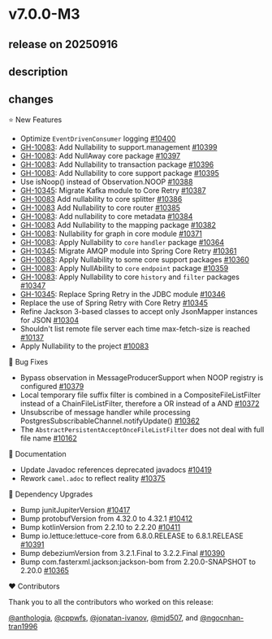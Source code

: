 # v7.0.0-M3

## release on 20250916
## description
## changes
⭐ New Features

* Optimize <code>EventDrivenConsumer</code> logging <a href="https://github.com/spring-projects/spring-integration/pull/10400" data-hovercard-type="pull_request" data-hovercard-url="/spring-projects/spring-integration/pull/10400/hovercard">#10400</a>
* <a class="issue-link js-issue-link" data-error-text="Failed to load title" data-id="3125686962" data-permission-text="Title is private" data-url="https://github.com/spring-projects/spring-integration/issues/10083" data-hovercard-type="issue" data-hovercard-url="/spring-projects/spring-integration/issues/10083/hovercard" href="https://github.com/spring-projects/spring-integration/issues/10083">GH-10083</a>: Add Nullability to support.management <a href="https://github.com/spring-projects/spring-integration/pull/10399" data-hovercard-type="pull_request" data-hovercard-url="/spring-projects/spring-integration/pull/10399/hovercard">#10399</a>
* <a class="issue-link js-issue-link" data-error-text="Failed to load title" data-id="3125686962" data-permission-text="Title is private" data-url="https://github.com/spring-projects/spring-integration/issues/10083" data-hovercard-type="issue" data-hovercard-url="/spring-projects/spring-integration/issues/10083/hovercard" href="https://github.com/spring-projects/spring-integration/issues/10083">GH-10083</a>: Add NullAway core package <a href="https://github.com/spring-projects/spring-integration/pull/10397" data-hovercard-type="pull_request" data-hovercard-url="/spring-projects/spring-integration/pull/10397/hovercard">#10397</a>
* <a class="issue-link js-issue-link" data-error-text="Failed to load title" data-id="3125686962" data-permission-text="Title is private" data-url="https://github.com/spring-projects/spring-integration/issues/10083" data-hovercard-type="issue" data-hovercard-url="/spring-projects/spring-integration/issues/10083/hovercard" href="https://github.com/spring-projects/spring-integration/issues/10083">GH-10083</a>: Add Nullability to transaction package <a href="https://github.com/spring-projects/spring-integration/pull/10396" data-hovercard-type="pull_request" data-hovercard-url="/spring-projects/spring-integration/pull/10396/hovercard">#10396</a>
* <a class="issue-link js-issue-link" data-error-text="Failed to load title" data-id="3125686962" data-permission-text="Title is private" data-url="https://github.com/spring-projects/spring-integration/issues/10083" data-hovercard-type="issue" data-hovercard-url="/spring-projects/spring-integration/issues/10083/hovercard" href="https://github.com/spring-projects/spring-integration/issues/10083">GH-10083</a>: Add Nullability to core support package <a href="https://github.com/spring-projects/spring-integration/pull/10395" data-hovercard-type="pull_request" data-hovercard-url="/spring-projects/spring-integration/pull/10395/hovercard">#10395</a>
* Use isNoop() instead of Observation.NOOP <a href="https://github.com/spring-projects/spring-integration/pull/10388" data-hovercard-type="pull_request" data-hovercard-url="/spring-projects/spring-integration/pull/10388/hovercard">#10388</a>
* <a class="issue-link js-issue-link" data-error-text="Failed to load title" data-id="3345959233" data-permission-text="Title is private" data-url="https://github.com/spring-projects/spring-integration/issues/10345" data-hovercard-type="issue" data-hovercard-url="/spring-projects/spring-integration/issues/10345/hovercard" href="https://github.com/spring-projects/spring-integration/issues/10345">GH-10345</a>: Migrate Kafka module to Core Retry <a href="https://github.com/spring-projects/spring-integration/pull/10387" data-hovercard-type="pull_request" data-hovercard-url="/spring-projects/spring-integration/pull/10387/hovercard">#10387</a>
* <a class="issue-link js-issue-link" data-error-text="Failed to load title" data-id="3125686962" data-permission-text="Title is private" data-url="https://github.com/spring-projects/spring-integration/issues/10083" data-hovercard-type="issue" data-hovercard-url="/spring-projects/spring-integration/issues/10083/hovercard" href="https://github.com/spring-projects/spring-integration/issues/10083">GH-10083</a> Add nullability to core splitter <a href="https://github.com/spring-projects/spring-integration/pull/10386" data-hovercard-type="pull_request" data-hovercard-url="/spring-projects/spring-integration/pull/10386/hovercard">#10386</a>
* <a class="issue-link js-issue-link" data-error-text="Failed to load title" data-id="3125686962" data-permission-text="Title is private" data-url="https://github.com/spring-projects/spring-integration/issues/10083" data-hovercard-type="issue" data-hovercard-url="/spring-projects/spring-integration/issues/10083/hovercard" href="https://github.com/spring-projects/spring-integration/issues/10083">GH-10083</a> Add Nullability to core router <a href="https://github.com/spring-projects/spring-integration/pull/10385" data-hovercard-type="pull_request" data-hovercard-url="/spring-projects/spring-integration/pull/10385/hovercard">#10385</a>
* <a class="issue-link js-issue-link" data-error-text="Failed to load title" data-id="3125686962" data-permission-text="Title is private" data-url="https://github.com/spring-projects/spring-integration/issues/10083" data-hovercard-type="issue" data-hovercard-url="/spring-projects/spring-integration/issues/10083/hovercard" href="https://github.com/spring-projects/spring-integration/issues/10083">GH-10083</a>: Add nullability to core metadata <a href="https://github.com/spring-projects/spring-integration/pull/10384" data-hovercard-type="pull_request" data-hovercard-url="/spring-projects/spring-integration/pull/10384/hovercard">#10384</a>
* <a class="issue-link js-issue-link" data-error-text="Failed to load title" data-id="3125686962" data-permission-text="Title is private" data-url="https://github.com/spring-projects/spring-integration/issues/10083" data-hovercard-type="issue" data-hovercard-url="/spring-projects/spring-integration/issues/10083/hovercard" href="https://github.com/spring-projects/spring-integration/issues/10083">GH-10083</a> Add Nullability to the mapping package <a href="https://github.com/spring-projects/spring-integration/pull/10382" data-hovercard-type="pull_request" data-hovercard-url="/spring-projects/spring-integration/pull/10382/hovercard">#10382</a>
* <a class="issue-link js-issue-link" data-error-text="Failed to load title" data-id="3125686962" data-permission-text="Title is private" data-url="https://github.com/spring-projects/spring-integration/issues/10083" data-hovercard-type="issue" data-hovercard-url="/spring-projects/spring-integration/issues/10083/hovercard" href="https://github.com/spring-projects/spring-integration/issues/10083">GH-10083</a>: Nullability for graph in core module <a href="https://github.com/spring-projects/spring-integration/pull/10371" data-hovercard-type="pull_request" data-hovercard-url="/spring-projects/spring-integration/pull/10371/hovercard">#10371</a>
* <a class="issue-link js-issue-link" data-error-text="Failed to load title" data-id="3125686962" data-permission-text="Title is private" data-url="https://github.com/spring-projects/spring-integration/issues/10083" data-hovercard-type="issue" data-hovercard-url="/spring-projects/spring-integration/issues/10083/hovercard" href="https://github.com/spring-projects/spring-integration/issues/10083">GH-10083</a>: Apply Nullability to <code>core</code> <code>handler</code> package <a href="https://github.com/spring-projects/spring-integration/pull/10364" data-hovercard-type="pull_request" data-hovercard-url="/spring-projects/spring-integration/pull/10364/hovercard">#10364</a>
* <a class="issue-link js-issue-link" data-error-text="Failed to load title" data-id="3345959233" data-permission-text="Title is private" data-url="https://github.com/spring-projects/spring-integration/issues/10345" data-hovercard-type="issue" data-hovercard-url="/spring-projects/spring-integration/issues/10345/hovercard" href="https://github.com/spring-projects/spring-integration/issues/10345">GH-10345</a>: Migrate AMQP module into Spring Core Retry <a href="https://github.com/spring-projects/spring-integration/pull/10361" data-hovercard-type="pull_request" data-hovercard-url="/spring-projects/spring-integration/pull/10361/hovercard">#10361</a>
* <a class="issue-link js-issue-link" data-error-text="Failed to load title" data-id="3125686962" data-permission-text="Title is private" data-url="https://github.com/spring-projects/spring-integration/issues/10083" data-hovercard-type="issue" data-hovercard-url="/spring-projects/spring-integration/issues/10083/hovercard" href="https://github.com/spring-projects/spring-integration/issues/10083">GH-10083</a>: Apply Nullability to some core support packages <a href="https://github.com/spring-projects/spring-integration/pull/10360" data-hovercard-type="pull_request" data-hovercard-url="/spring-projects/spring-integration/pull/10360/hovercard">#10360</a>
* <a class="issue-link js-issue-link" data-error-text="Failed to load title" data-id="3125686962" data-permission-text="Title is private" data-url="https://github.com/spring-projects/spring-integration/issues/10083" data-hovercard-type="issue" data-hovercard-url="/spring-projects/spring-integration/issues/10083/hovercard" href="https://github.com/spring-projects/spring-integration/issues/10083">GH-10083</a>: Apply NullAbility to <code>core</code> <code>endpoint</code> package <a href="https://github.com/spring-projects/spring-integration/pull/10359" data-hovercard-type="pull_request" data-hovercard-url="/spring-projects/spring-integration/pull/10359/hovercard">#10359</a>
* <a class="issue-link js-issue-link" data-error-text="Failed to load title" data-id="3125686962" data-permission-text="Title is private" data-url="https://github.com/spring-projects/spring-integration/issues/10083" data-hovercard-type="issue" data-hovercard-url="/spring-projects/spring-integration/issues/10083/hovercard" href="https://github.com/spring-projects/spring-integration/issues/10083">GH-10083</a>: Apply Nullability to core <code>history</code> and <code>filter</code> packages <a href="https://github.com/spring-projects/spring-integration/pull/10347" data-hovercard-type="pull_request" data-hovercard-url="/spring-projects/spring-integration/pull/10347/hovercard">#10347</a>
* <a class="issue-link js-issue-link" data-error-text="Failed to load title" data-id="3345959233" data-permission-text="Title is private" data-url="https://github.com/spring-projects/spring-integration/issues/10345" data-hovercard-type="issue" data-hovercard-url="/spring-projects/spring-integration/issues/10345/hovercard" href="https://github.com/spring-projects/spring-integration/issues/10345">GH-10345</a>: Replace Spring Retry in the JDBC module <a href="https://github.com/spring-projects/spring-integration/pull/10346" data-hovercard-type="pull_request" data-hovercard-url="/spring-projects/spring-integration/pull/10346/hovercard">#10346</a>
* Replace the use of Spring Retry with Core Retry <a href="https://github.com/spring-projects/spring-integration/issues/10345" data-hovercard-type="issue" data-hovercard-url="/spring-projects/spring-integration/issues/10345/hovercard">#10345</a>
* Refine Jackson 3-based classes to accept only JsonMapper instances for JSON <a href="https://github.com/spring-projects/spring-integration/issues/10304" data-hovercard-type="issue" data-hovercard-url="/spring-projects/spring-integration/issues/10304/hovercard">#10304</a>
* Shouldn't list remote file server each time max-fetch-size is reached <a href="https://github.com/spring-projects/spring-integration/issues/10137" data-hovercard-type="issue" data-hovercard-url="/spring-projects/spring-integration/issues/10137/hovercard">#10137</a>
* Apply Nullability to the project <a href="https://github.com/spring-projects/spring-integration/issues/10083" data-hovercard-type="issue" data-hovercard-url="/spring-projects/spring-integration/issues/10083/hovercard">#10083</a>

🐞 Bug Fixes

* Bypass observation in MessageProducerSupport when NOOP registry is configured <a href="https://github.com/spring-projects/spring-integration/issues/10379" data-hovercard-type="issue" data-hovercard-url="/spring-projects/spring-integration/issues/10379/hovercard">#10379</a>
* Local temporary file suffix filter is combined in a CompositeFileListFilter instead of a ChainFileListFilter, therefore a OR instead of a AND <a href="https://github.com/spring-projects/spring-integration/issues/10372" data-hovercard-type="issue" data-hovercard-url="/spring-projects/spring-integration/issues/10372/hovercard">#10372</a>
* Unsubscribe of message handler while processing PostgresSubscribableChannel.notifyUpdate() <a href="https://github.com/spring-projects/spring-integration/issues/10362" data-hovercard-type="issue" data-hovercard-url="/spring-projects/spring-integration/issues/10362/hovercard">#10362</a>
* The <code>AbstractPersistentAcceptOnceFileListFilter</code> does not deal with full file name <a href="https://github.com/spring-projects/spring-integration/issues/10162" data-hovercard-type="issue" data-hovercard-url="/spring-projects/spring-integration/issues/10162/hovercard">#10162</a>

📔 Documentation

* Update Javadoc references deprecated javadocs <a href="https://github.com/spring-projects/spring-integration/pull/10419" data-hovercard-type="pull_request" data-hovercard-url="/spring-projects/spring-integration/pull/10419/hovercard">#10419</a>
* Rework <code>camel.adoc</code> to reflect reality <a href="https://github.com/spring-projects/spring-integration/pull/10375" data-hovercard-type="pull_request" data-hovercard-url="/spring-projects/spring-integration/pull/10375/hovercard">#10375</a>

🔨 Dependency Upgrades

* Bump junitJupiterVersion <a href="https://github.com/spring-projects/spring-integration/pull/10417" data-hovercard-type="pull_request" data-hovercard-url="/spring-projects/spring-integration/pull/10417/hovercard">#10417</a>
* Bump protobufVersion from 4.32.0 to 4.32.1 <a href="https://github.com/spring-projects/spring-integration/pull/10412" data-hovercard-type="pull_request" data-hovercard-url="/spring-projects/spring-integration/pull/10412/hovercard">#10412</a>
* Bump kotlinVersion from 2.2.10 to 2.2.20 <a href="https://github.com/spring-projects/spring-integration/pull/10411" data-hovercard-type="pull_request" data-hovercard-url="/spring-projects/spring-integration/pull/10411/hovercard">#10411</a>
* Bump io.lettuce:lettuce-core from 6.8.0.RELEASE to 6.8.1.RELEASE <a href="https://github.com/spring-projects/spring-integration/pull/10391" data-hovercard-type="pull_request" data-hovercard-url="/spring-projects/spring-integration/pull/10391/hovercard">#10391</a>
* Bump debeziumVersion from 3.2.1.Final to 3.2.2.Final <a href="https://github.com/spring-projects/spring-integration/pull/10390" data-hovercard-type="pull_request" data-hovercard-url="/spring-projects/spring-integration/pull/10390/hovercard">#10390</a>
* Bump com.fasterxml.jackson:jackson-bom from 2.20.0-SNAPSHOT to 2.20.0 <a href="https://github.com/spring-projects/spring-integration/pull/10365" data-hovercard-type="pull_request" data-hovercard-url="/spring-projects/spring-integration/pull/10365/hovercard">#10365</a>

❤️ Contributors

Thank you to all the contributors who worked on this release:

<a class="user-mention notranslate" data-hovercard-type="user" data-hovercard-url="/users/anthologia/hovercard" data-octo-click="hovercard-link-click" data-octo-dimensions="link_type:self" href="https://github.com/anthologia">@anthologia</a>, <a class="user-mention notranslate" data-hovercard-type="user" data-hovercard-url="/users/cppwfs/hovercard" data-octo-click="hovercard-link-click" data-octo-dimensions="link_type:self" href="https://github.com/cppwfs">@cppwfs</a>, <a class="user-mention notranslate" data-hovercard-type="user" data-hovercard-url="/users/jonatan-ivanov/hovercard" data-octo-click="hovercard-link-click" data-octo-dimensions="link_type:self" href="https://github.com/jonatan-ivanov">@jonatan-ivanov</a>, <a class="user-mention notranslate" data-hovercard-type="user" data-hovercard-url="/users/mjd507/hovercard" data-octo-click="hovercard-link-click" data-octo-dimensions="link_type:self" href="https://github.com/mjd507">@mjd507</a>, and <a class="user-mention notranslate" data-hovercard-type="user" data-hovercard-url="/users/ngocnhan-tran1996/hovercard" data-octo-click="hovercard-link-click" data-octo-dimensions="link_type:self" href="https://github.com/ngocnhan-tran1996">@ngocnhan-tran1996</a>

